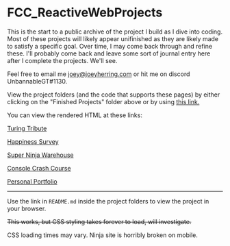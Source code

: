 # FCC_ReactiveWebProjects
This is the start to a public archive of the project I build as I dive into coding.
Most of these projects will likely appear unifinished as they are likely made to satisfy a specific goal.
Over time, I may come back through and refine these.
I'll probably come back and leave some sort of journal entry here after I complete the projects.
We'll see.

Feel free to email me joey@joeyherring.com or hit me on discord UnbannableGT#1130.

View the project folders (and the code that supports these pages) by either clicking on the "Finished Projects" folder above or by using [this link.](https://github.com/UnbannableGT/FreeCodeCampProjects/tree/main/FinishedProjects)

You can view the rendered HTML at these links:

[Turing Tribute](https://htmlpreview.github.io/?https://github.com/UnbannableGT/FreeCodeCampProjects/blob/main/ReactiveWebDesign/TuringTribute/turingTribute.html)

[Happiness Survey](https://htmlpreview.github.io/?https://github.com/UnbannableGT/FreeCodeCampProjects/blob/main/ReactiveWebDesign/HappinessSurvey/happinessSurvey.html)

[Super Ninja Warehouse](https://htmlpreview.github.io/?https://github.com/UnbannableGT/FreeCodeCampProjects/blob/main/ReactiveWebDesign/SuperNinjaWarehouse/superNinjaWarehouse.html)

[Console Crash Course](https://htmlpreview.github.io/?https://github.com/UnbannableGT/FreeCodeCampProjects/blob/main/ReactiveWebDesign/ConsoleCrashCourse/consoleCrashCourse.html)

[Personal Portfolio](https://htmlpreview.github.io/?https://github.com/UnbannableGT/FreeCodeCampProjects/blob/main/ReactiveWebDesign/PersonalPortfolio/personalPortfolio.html)

---

Use the link in `README.md` inside the project folders to view the project in your browser.

~~This works, but CSS styling takes forever to load, will investigate.~~

CSS loading times may vary. Ninja site is horribly broken on mobile.